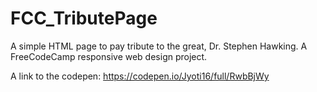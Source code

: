 # FCC_TributePage

A simple HTML page to pay tribute to the great, Dr. Stephen Hawking.
A FreeCodeCamp responsive web design project.



A link to the codepen: https://codepen.io/Jyoti16/full/RwbBjWy
